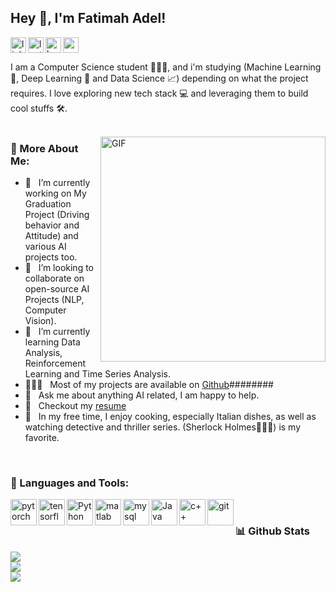 ## Hey 👋, I'm Fatimah Adel!
<a href='https://www.linkedin.com/in/fatimah-adel/'><img align='left' alt="linkedin" src="https://www.vectorlogo.zone/logos/linkedin/linkedin-icon.svg" height='25px'/></a>
<a href='https://leetcode.com/fatimahshweel1/'><img align='left' alt="leetcode" src="https://www.vectorlogo.zone/logos/kaggle/kaggle-icon.svg" height='25px'/></a>
<a href='https://www.kaggle.com/fatimahadel'><img align='left' alt="kaggle" src="https://cdn.iconscout.com/icon/free/png-512/leetcode-3521542-2944960.png?f=avif&w=256" height='25px'/></a>
<a href='https://codeforces.com/profile/Fatimah_Adel'><img alt="codeforces" src="https://art.npanuhin.me/SVG/Codeforces/Codeforces.colored.svg" height='25px'/></a>



I am a Computer Science student 👩🏻‍🎓, and i'm studying  (Machine Learning 🤖, Deep Learning 🧠 and Data Science 📈)  depending on what the project requires. I love exploring new tech stack 💻 and leveraging them to build cool stuffs 🛠️. 
<br/>
<br/>

<img align="right" alt="GIF" src="https://raw.githubusercontent.com/rahul-jha98/rahul-jha98/main/techstack.gif" width="360px"/>
  
### 🧐 More About Me:

- 🔭 &nbsp; I’m currently working on My Graduation Project (Driving behavior and Attitude) and various AI projects too.
- 🤝 &nbsp; I’m looking to collaborate on open-source AI Projects (NLP, Computer Vision).
- 🌱 &nbsp; I’m currently learning Data Analysis, Reinforcement Learning and Time Series Analysis.
- 👩🏻‍💻 &nbsp; Most of my projects are available on [Github](https://github.com/rahul-jha98?tab=repositories)########
- 💬 &nbsp; Ask me about anything AI related, I am happy to help.
- 📝 &nbsp; Checkout my [resume](https://drive.google.com/file/d/1QcfJxGoBXy0nUg_h4Z2OEDY-9FmDWqng/view?usp=sharing)
- 🍕 &nbsp; In my free time, I enjoy cooking, especially Italian dishes, as well as watching detective and thriller series. (Sherlock Holmes🕵🏻‍♀️) is my favorite.

<br>

### 🔨 Languages and Tools:
<a href="https://pytorch.org/" target="_blank"> <img align="left" src="https://raw.githubusercontent.com/rahul-jha98/github_readme_icons/main/language_and_tools/square/pytorch/pytorch.svg" alt="pytorch" height="42px"/> </a> 
<a href="https://www.tensorflow.org" target="_blank"> <img align="left" src="https://raw.githubusercontent.com/rahul-jha98/github_readme_icons/main/language_and_tools/square/tensorflow/tensorflow.svg" alt="tensorflow" height="42px"/> </a> 
<a href="https://www.python.org" target="_blank"><img align="left" alt="Python" height ="42px" src="https://raw.githubusercontent.com/rahul-jha98/github_readme_icons/main/language_and_tools/square/python/python.svg"></a>
<a href="https://www.mathworks.com/" target="_blank"><img align="left" alt="matlab" height ="42px" src="https://upload.wikimedia.org/wikipedia/commons/thumb/2/21/Matlab_Logo.png/667px-Matlab_Logo.png?20170128174110"></a>
<a href="https://www.mysql.com/" target="_blank"><img align="left" alt="mysql" height ="42px" src="https://www.vectorlogo.zone/logos/mysql/mysql-icon.svg"></a>
<a href="https://www.java.com" target="_blank"><img align="left" alt="Java" height ="42px" src="https://raw.githubusercontent.com/rahul-jha98/github_readme_icons/main/language_and_tools/square/java/java.svg"></a>
<a href="https://cplusplus.com/" target="_blank"><img align="left" alt="c++" height ="42px" src="https://raw.githubusercontent.com/rahul-jha98/README_icons/4d06112f039d3d302017842f696129642a58f6a5/language_and_tools/square/c%2B%2B/c%2B%2B.svg"></a>
<a href="https://git-scm.com/" target="_blank"> <img src="https://raw.githubusercontent.com/rahul-jha98/github_readme_icons/main/language_and_tools/square/git-scm/git-scm.svg" align="left" alt="git" height='42px'/> </a>

<br>


### 📊 Github Stats
![](https://github-readme-stats.vercel.app/api?username=FatimahAdel&theme=radical&hide_border=false&include_all_commits=false&count_private=false)<br/>
![](https://github-readme-streak-stats.herokuapp.com/?user=FatimahAdel&theme=radical&hide_border=false)<br/>
![](https://github-readme-stats.vercel.app/api/top-langs/?username=FatimahAdel&theme=radical&hide_border=false&include_all_commits=false&count_private=false&layout=compact)
